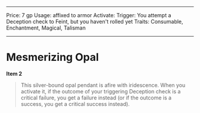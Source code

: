 
---
Price: 7 gp
Usage: affixed to armor
Activate: 
Trigger: You attempt a Deception check to Feint, but you haven't rolled yet
Traits: Consumable, Enchantment, Magical, Talisman

---

# Mesmerizing Opal

**Item 2**

> This silver-bound opal pendant is afire with iridescence. When you activate it, if the outcome of your triggering Deception check is a critical failure, you get a failure instead (or if the outcome is a success, you get a critical success instead).

